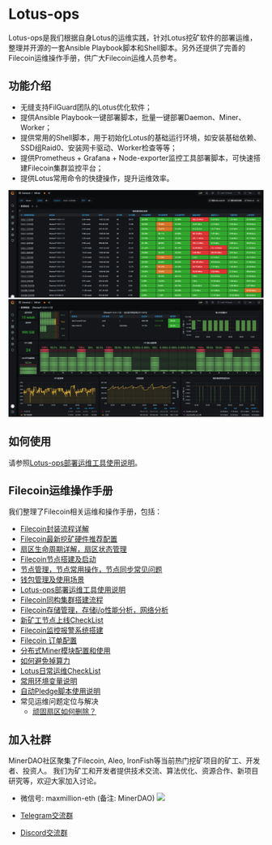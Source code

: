 # Lotus-ops
Lotus-ops是我们根据自身Lotus的运维实践，针对Lotus挖矿软件的部署运维，整理并开源的一套Ansible Playbook脚本和Shell脚本。另外还提供了完善的Filecoin运维操作手册，供广大Filecoin运维人员参考。

## 功能介绍
- 无缝支持FilGuard团队的Lotus优化软件；
- 提供Ansible Playbook一键部署脚本，批量一键部署Daemon、Miner、Worker；
- 提供常用的Shell脚本，用于初始化Lotus的基础运行环境，如安装基础依赖、SSD组Raid0、安装网卡驱动、Worker检查等等；
- 提供Prometheus + Grafana + Node-exporter监控工具部署脚本，可快速搭建Filecoin集群监控平台；
- 提供Lotus常用命令的快捷操作，提升运维效率。

![monitor-servers](./images/monitor-servers.png)
![monitor-metric](./images/monitor-metric.png)

## 如何使用
请参照[Lotus-ops部署运维工具使用说明](https://github.com/minerdao/posts/blob/master/posts/filecoin/ansible-deploy-tool-usage.md)。

## Filecoin运维操作手册
我们整理了Filecoin相关运维和操作手册，包括：
- [Filecoin封装流程详解](https://github.com/minerdao/posts/blob/master/posts/filecoin/lotus-mining-process.md)
- [Filecoin最新挖矿硬件推荐配置](https://github.com/minerdao/posts/blob/master/posts/filecoin/hardware-configuration.md)
- [扇区生命周期详解，扇区状态管理](https://github.com/minerdao/posts/blob/master/posts/filecoin/sector-life-cycle.md)
- [Filecoin节点搭建及启动](https://github.com/minerdao/posts/blob/master/posts/filecoin/daemon-deployment.md)
- [节点管理，节点常用操作，节点同步常见问题](https://github.com/minerdao/posts/blob/master/posts/filecoin/daemon-operation.md)
- [钱包管理及使用场景](https://github.com/minerdao/posts/blob/master/posts/filecoin/wallet-management.md)
- [Lotus-ops部署运维工具使用说明](https://github.com/minerdao/posts/blob/master/posts/filecoin/ansible-deploy-tool-usage.md)
- [Filecoin同构集群搭建流程](https://github.com/minerdao/posts/blob/master/posts/filecoin/mining-cluster-deployment.md)
- [Filecoin存储管理，存储i/o性能分析，网络分析](https://github.com/minerdao/posts/blob/master/posts/filecoin/storage-manage.md)
- [新矿工节点上线CheckList](https://github.com/minerdao/posts/blob/master/posts/filecoin/new-miner-checklist.md)
- [Filecoin监控报警系统搭建](https://github.com/minerdao/posts/blob/master/posts/filecoin/monitoring-deployment.md)
- [Filecoin 订单配置](https://github.com/minerdao/posts/blob/master/posts/filecoin/deals-configuration.md)
- [分布式Miner模块配置和使用](https://github.com/minerdao/posts/blob/master/posts/filecoin/distributed-miner-configuration.md)
- [如何避免掉算力](https://github.com/minerdao/posts/blob/master/posts/filecoin/miner-keep.md)
- [Lotus日常运维CheckList](https://github.com/minerdao/posts/blob/master/posts/filecoin/lotus-ops-checklist.md)
- [常用环境变量说明](https://github.com/minerdao/posts/blob/master/posts/filecoin/environment-usage.md)
- [自动Pledge脚本使用说明](https://github.com/minerdao/posts/blob/master/posts/filecoin/auto-pledge.md)
- 常见运维问题定位与解决
  - [顽固扇区如何删除？](https://github.com/minerdao/posts/blob/master/posts/questions.md#1-顽固扇区如何删除)

## 加入社群
MinerDAO社区聚集了Filecoin, Aleo, IronFish等当前热门挖矿项目的矿工、开发者、投资人。
我们为矿工和开发者提供技术交流、算法优化、资源合作、新项目研究等，欢迎大家加入讨论。

- 微信号: maxmillion-eth (备注: MinerDAO)
  <img src="https://raw.githubusercontent.com/minerdao/posts/master/images/wechat-max.png" width="200">

- [Telegram交流群](https://t.me/joinchat/TOGYnsZ2itA0NGZl)
- [Discord交流群](https://discord.gg/4f3DjmDk7j)
